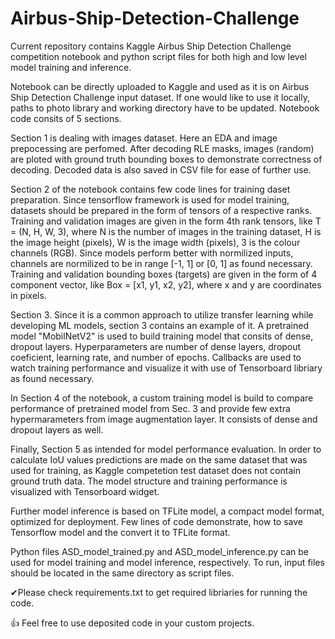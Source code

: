 # Airbus-Ship-Detection-Challenge
Current repository contains Kaggle Airbus Ship Detection Challenge competition notebook and python script files for both high and low level model training and inference.

Notebook can be directly uploaded to Kaggle and used as it is on Airbus Ship Detection Challenge input dataset.
If one would like to use it locally, paths to photo library and working directory have to be updated.
Notebook code consits of 5 sections.

Section 1 is dealing with images dataset. Here an EDA and image prepocessing are perfomed.
After decoding RLE masks, images (random) are ploted with ground truth bounding boxes to demonstrate correctness of decoding.
Decoded data is also saved in CSV file for ease of further use.

Section 2 of the notebook contains few code lines for training daset preparation.
Since tensorflow framework is used for model training, datasets should be prepared in the form of tensors of a respective ranks.
Training and validation images are given in the form 4th rank tensors, like T = (N, H, W, 3), 
where N is the number of images in the training dataset, H is the image height (pixels), W is the image width (pixels), 3 is the colour channels (RGB).
Since models perform better with normilized inputs, channels are normilized to be in range [-1, 1] or [0, 1] as found necessary.
Training and validation bounding boxes (targets) are given in the form of 4 component vector, like Box = [x1, y1, x2, y2],
where x and y are coordinates in pixels.

Section 3. Since it is a common approach to utilize transfer learning while developing ML models, section 3 contains an example of it.
A pretrained model "MobilNetV2" is used to build training model that consits of dense, dropout layers.
Hyperparameters are number of dense layers, dropout coeficient, learning rate, and number of epochs.
Callbacks are used to watch training performance and visualize it with use of Tensorboard libriary as found necessary.

In Section 4 of the notebook, a custom training model is build to compare performance of pretrained model from Sec. 3 and provide few extra hypermarameters from image augmentation layer.
It consists of dense and dropout layers as well.

Finally, Section 5 as intended for model performance evaluation.
In order to calculate IoU values predictions are made on the same dataset that was used for training, as Kaggle competetion test dataset does not contain ground truth data.
The model structure and training performance is visualized with Tensorboard widget.

Further model inference is based on TFLite model, a compact model format, optimized for deployment. 
Few lines of code demonstrate, how to save Tensorflow model and the convert it to TFLite format.

Python files ASD_model_trained.py and ASD_model_inference.py can be used for model training and model inference, respectively.
To run, input files should be located in the same directory as script files.

✔Please check requirements.txt to get required libriaries for running the code.



👍 Feel free to use deposited code in your custom projects.
